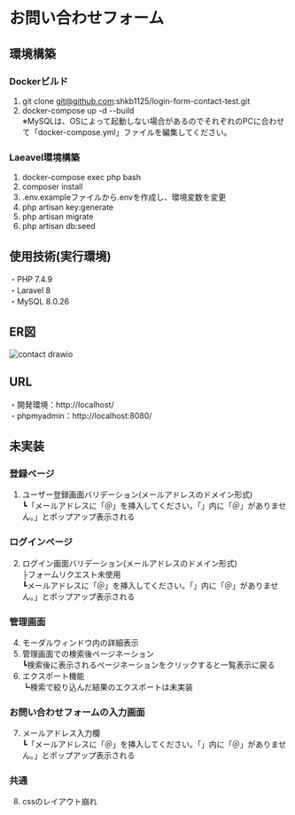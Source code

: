 # お問い合わせフォーム

## 環境構築

### Dockerビルド
1. git clone git@github.com:shkb1125/login-form-contact-test.git
2. docker-compose up -d --build  
※MySQLは、OSによって起動しない場合があるのでそれぞれのPCに合わせて「docker-compose.yml」ファイルを編集してください。

### Laeavel環境構築
1. docker-compose exec php bash
2. composer install
3. .env.exampleファイルから.envを作成し、環境変数を変更
4. php artisan key:generate
5. php artisan migrate
6. php artisan db:seed

## 使用技術(実行環境)
・PHP 7.4.9  
・Laravel 8  
・MySQL 8.0.26  

## ER図
![contact drawio](https://github.com/shkb1125/login-form-contact-test/assets/158729607/81256fcb-c32c-4da5-9dbd-c484fd90339f)

## URL
・開発環境：http://localhost/  
・phpmyadmin：http://localhost:8080/  

## 未実装

### 登録ページ
1. ユーザー登録画面バリデーション(メールアドレスのドメイン形式)  
┗「メールアドレスに「＠」を挿入してください。「」内に「＠」がありません。」とポップアップ表示される

### ログインページ
2. ログイン画面バリデーション(メールアドレスのドメイン形式)  
├フォームリクエスト未使用  
┗メールアドレスに「＠」を挿入してください。「」内に「＠」がありません。」とポップアップ表示される

### 管理画面
4. モーダルウィンドウ内の詳細表示
5. 管理画面での検索後ページネーション  
┗検索後に表示されるページネーションをクリックすると一覧表示に戻る  
6. エクスポート機能  
┗検索で絞り込んだ結果のエクスポートは未実装

### お問い合わせフォームの入力画面
7. メールアドレス入力欄  
┗「メールアドレスに「＠」を挿入してください。「」内に「＠」がありません。」とポップアップ表示される

### 共通
8. cssのレイアウト崩れ
